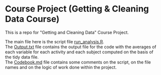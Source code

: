 # Course Project (Getting & Cleaning Data Course)

This is a repo for "Getting and Cleaning Data" Course Project.

The main file here is the script file <a href="https://github.com/sbiryukova/Course-Project-Getting-Cleaning-Data-/blob/master/run_analysis.R">run_analysis.R</a>.<br>
The <a href="">Output.txt</a> file contains the output file for the code with the averages of each variable for each activity and each subject computed on the basis of the tidy data file.<br>
The <a href="https://github.com/sbiryukova/Course-Project-Getting-Cleaning-Data-/blob/master/Codebook.md">Codebook.md</a> file contains some comments on the script, on the file names and on the logic of work done within the project.

